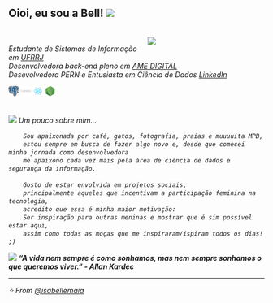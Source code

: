 <h2> Oioi, eu sou a Bell! <img src="https://media.giphy.com/media/mGcNjsfWAjY5AEZNw6/giphy.gif" width="50"></h2>
<br>
<img align='right' src="https://media.giphy.com/media/LHZyixOnHwDDy/giphy.gif" width="230">
<p><em>Estudante de Sistemas de Informação em <a href="https://portal.ufrrj.br/">UFRRJ</a>
<em><br>Desenvolvedora back-end pleno em <a href="https://www.amedigital.com">AME DIGITAL</a>
<em><br>Desevolvedora PERN e Entusiasta em Ciência de Dados <a href="https://www.linkedin.com/in/isabellemaia/">LinkedIn</a></br>
<div style="display:flex; justify-content: space-between;">
<img src="https://raw.githubusercontent.com/github/explore/80688e429a7d4ef2fca1e82350fe8e3517d3494d/topics/postgresql/postgresql.png" width="20px">
<img src="https://raw.githubusercontent.com/github/explore/80688e429a7d4ef2fca1e82350fe8e3517d3494d/topics/express/express.png" width="20px">
<img src="https://raw.githubusercontent.com/github/explore/80688e429a7d4ef2fca1e82350fe8e3517d3494d/topics/react/react.png" width="20px">
<img src="https://raw.githubusercontent.com/github/explore/80688e429a7d4ef2fca1e82350fe8e3517d3494d/topics/nodejs/nodejs.png" width="20px">
</div>


</em>

<br>
<br>
<img src="https://media.giphy.com/media/VgCDAzcKvsR6OM0uWg/giphy.gif" width="50"> Um pouco sobre mim...  

```
    Sou apaixonada por café, gatos, fotografia, praias e muuuuita MPB, 
    estou sempre em busca de fazer algo novo e, desde que comecei minha jornada como desenvolvedora
    me apaixono cada vez mais pela àrea de ciência de dados e segurança da informação.

    Gosto de estar envolvida em projetos sociais, 
    principalmente aqueles que incentivam a participação feminina na tecnologia, 
    acredito que essa é minha maior motivação:
    Ser inspiração para outras meninas e mostrar que é sim possível estar aqui, 
    assim como todas as moças que me inspiraram/ispiram todos os dias! ;)
```



<img src="https://media.giphy.com/media/LnQjpWaON8nhr21vNW/giphy.gif" width="60"> <em><b>“A vida nem sempre é como sonhamos, mas nem sempre sonhamos o que queremos viver.” - Allan Kardec</b>

---

⭐️ From [@isabellemaia](https://github.com/isabellemaia)
